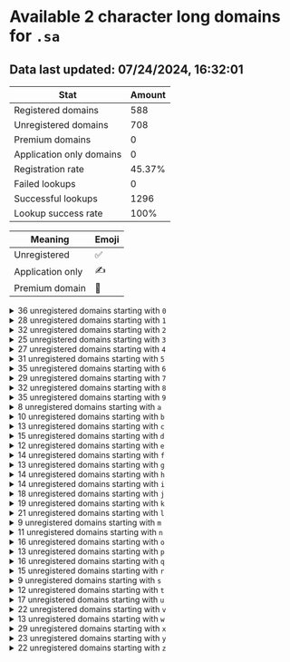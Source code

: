 # Available 2 character long domains for `.sa`

## Data last updated: 07/24/2024, 16:32:01

|Stat|Amount|
|--|--|
|Registered domains|588|
|Unregistered domains|708|
|Premium domains|0|
|Application only domains|0|
|Registration rate|45.37%|
|Failed lookups|0|
|Successful lookups|1296|
|Lookup success rate|100%|


|Meaning|Emoji|
|--|--|
|Unregistered|:white_check_mark:|
|Application only|:writing_hand:|
|Premium domain|:gem:|

<details>
<summary>36 unregistered domains starting with <bold><code>0</code></bold></summary>

|Type|Domain|
|--|--|
|:white_check_mark:|`00.sa`|
|:white_check_mark:|`01.sa`|
|:white_check_mark:|`02.sa`|
|:white_check_mark:|`03.sa`|
|:white_check_mark:|`04.sa`|
|:white_check_mark:|`05.sa`|
|:white_check_mark:|`06.sa`|
|:white_check_mark:|`07.sa`|
|:white_check_mark:|`08.sa`|
|:white_check_mark:|`09.sa`|
|:white_check_mark:|`0a.sa`|
|:white_check_mark:|`0b.sa`|
|:white_check_mark:|`0c.sa`|
|:white_check_mark:|`0d.sa`|
|:white_check_mark:|`0e.sa`|
|:white_check_mark:|`0f.sa`|
|:white_check_mark:|`0g.sa`|
|:white_check_mark:|`0h.sa`|
|:white_check_mark:|`0i.sa`|
|:white_check_mark:|`0j.sa`|
|:white_check_mark:|`0k.sa`|
|:white_check_mark:|`0l.sa`|
|:white_check_mark:|`0m.sa`|
|:white_check_mark:|`0n.sa`|
|:white_check_mark:|`0o.sa`|
|:white_check_mark:|`0p.sa`|
|:white_check_mark:|`0q.sa`|
|:white_check_mark:|`0r.sa`|
|:white_check_mark:|`0s.sa`|
|:white_check_mark:|`0t.sa`|
|:white_check_mark:|`0u.sa`|
|:white_check_mark:|`0v.sa`|
|:white_check_mark:|`0w.sa`|
|:white_check_mark:|`0x.sa`|
|:white_check_mark:|`0y.sa`|
|:white_check_mark:|`0z.sa`|
</details>
<details>
<summary>28 unregistered domains starting with <bold><code>1</code></bold></summary>

|Type|Domain|
|--|--|
|:white_check_mark:|`10.sa`|
|:white_check_mark:|`11.sa`|
|:white_check_mark:|`12.sa`|
|:white_check_mark:|`13.sa`|
|:white_check_mark:|`14.sa`|
|:white_check_mark:|`15.sa`|
|:white_check_mark:|`16.sa`|
|:white_check_mark:|`17.sa`|
|:white_check_mark:|`18.sa`|
|:white_check_mark:|`19.sa`|
|:white_check_mark:|`1a.sa`|
|:white_check_mark:|`1d.sa`|
|:white_check_mark:|`1f.sa`|
|:white_check_mark:|`1h.sa`|
|:white_check_mark:|`1i.sa`|
|:white_check_mark:|`1j.sa`|
|:white_check_mark:|`1n.sa`|
|:white_check_mark:|`1o.sa`|
|:white_check_mark:|`1p.sa`|
|:white_check_mark:|`1q.sa`|
|:white_check_mark:|`1r.sa`|
|:white_check_mark:|`1s.sa`|
|:white_check_mark:|`1u.sa`|
|:white_check_mark:|`1v.sa`|
|:white_check_mark:|`1w.sa`|
|:white_check_mark:|`1x.sa`|
|:white_check_mark:|`1y.sa`|
|:white_check_mark:|`1z.sa`|
</details>
<details>
<summary>32 unregistered domains starting with <bold><code>2</code></bold></summary>

|Type|Domain|
|--|--|
|:white_check_mark:|`20.sa`|
|:white_check_mark:|`21.sa`|
|:white_check_mark:|`22.sa`|
|:white_check_mark:|`23.sa`|
|:white_check_mark:|`24.sa`|
|:white_check_mark:|`25.sa`|
|:white_check_mark:|`26.sa`|
|:white_check_mark:|`27.sa`|
|:white_check_mark:|`28.sa`|
|:white_check_mark:|`29.sa`|
|:white_check_mark:|`2c.sa`|
|:white_check_mark:|`2d.sa`|
|:white_check_mark:|`2e.sa`|
|:white_check_mark:|`2f.sa`|
|:white_check_mark:|`2g.sa`|
|:white_check_mark:|`2h.sa`|
|:white_check_mark:|`2i.sa`|
|:white_check_mark:|`2j.sa`|
|:white_check_mark:|`2k.sa`|
|:white_check_mark:|`2l.sa`|
|:white_check_mark:|`2n.sa`|
|:white_check_mark:|`2o.sa`|
|:white_check_mark:|`2q.sa`|
|:white_check_mark:|`2r.sa`|
|:white_check_mark:|`2s.sa`|
|:white_check_mark:|`2t.sa`|
|:white_check_mark:|`2u.sa`|
|:white_check_mark:|`2v.sa`|
|:white_check_mark:|`2w.sa`|
|:white_check_mark:|`2x.sa`|
|:white_check_mark:|`2y.sa`|
|:white_check_mark:|`2z.sa`|
</details>
<details>
<summary>25 unregistered domains starting with <bold><code>3</code></bold></summary>

|Type|Domain|
|--|--|
|:white_check_mark:|`30.sa`|
|:white_check_mark:|`31.sa`|
|:white_check_mark:|`32.sa`|
|:white_check_mark:|`33.sa`|
|:white_check_mark:|`34.sa`|
|:white_check_mark:|`35.sa`|
|:white_check_mark:|`36.sa`|
|:white_check_mark:|`37.sa`|
|:white_check_mark:|`38.sa`|
|:white_check_mark:|`39.sa`|
|:white_check_mark:|`3e.sa`|
|:white_check_mark:|`3f.sa`|
|:white_check_mark:|`3g.sa`|
|:white_check_mark:|`3j.sa`|
|:white_check_mark:|`3k.sa`|
|:white_check_mark:|`3n.sa`|
|:white_check_mark:|`3o.sa`|
|:white_check_mark:|`3p.sa`|
|:white_check_mark:|`3r.sa`|
|:white_check_mark:|`3u.sa`|
|:white_check_mark:|`3v.sa`|
|:white_check_mark:|`3w.sa`|
|:white_check_mark:|`3x.sa`|
|:white_check_mark:|`3y.sa`|
|:white_check_mark:|`3z.sa`|
</details>
<details>
<summary>27 unregistered domains starting with <bold><code>4</code></bold></summary>

|Type|Domain|
|--|--|
|:white_check_mark:|`40.sa`|
|:white_check_mark:|`41.sa`|
|:white_check_mark:|`42.sa`|
|:white_check_mark:|`43.sa`|
|:white_check_mark:|`44.sa`|
|:white_check_mark:|`45.sa`|
|:white_check_mark:|`46.sa`|
|:white_check_mark:|`47.sa`|
|:white_check_mark:|`48.sa`|
|:white_check_mark:|`49.sa`|
|:white_check_mark:|`4f.sa`|
|:white_check_mark:|`4g.sa`|
|:white_check_mark:|`4h.sa`|
|:white_check_mark:|`4i.sa`|
|:white_check_mark:|`4j.sa`|
|:white_check_mark:|`4k.sa`|
|:white_check_mark:|`4l.sa`|
|:white_check_mark:|`4n.sa`|
|:white_check_mark:|`4o.sa`|
|:white_check_mark:|`4p.sa`|
|:white_check_mark:|`4q.sa`|
|:white_check_mark:|`4r.sa`|
|:white_check_mark:|`4t.sa`|
|:white_check_mark:|`4v.sa`|
|:white_check_mark:|`4w.sa`|
|:white_check_mark:|`4x.sa`|
|:white_check_mark:|`4y.sa`|
</details>
<details>
<summary>31 unregistered domains starting with <bold><code>5</code></bold></summary>

|Type|Domain|
|--|--|
|:white_check_mark:|`50.sa`|
|:white_check_mark:|`51.sa`|
|:white_check_mark:|`52.sa`|
|:white_check_mark:|`53.sa`|
|:white_check_mark:|`54.sa`|
|:white_check_mark:|`55.sa`|
|:white_check_mark:|`56.sa`|
|:white_check_mark:|`57.sa`|
|:white_check_mark:|`58.sa`|
|:white_check_mark:|`59.sa`|
|:white_check_mark:|`5a.sa`|
|:white_check_mark:|`5b.sa`|
|:white_check_mark:|`5f.sa`|
|:white_check_mark:|`5h.sa`|
|:white_check_mark:|`5i.sa`|
|:white_check_mark:|`5j.sa`|
|:white_check_mark:|`5k.sa`|
|:white_check_mark:|`5l.sa`|
|:white_check_mark:|`5m.sa`|
|:white_check_mark:|`5n.sa`|
|:white_check_mark:|`5o.sa`|
|:white_check_mark:|`5p.sa`|
|:white_check_mark:|`5q.sa`|
|:white_check_mark:|`5r.sa`|
|:white_check_mark:|`5t.sa`|
|:white_check_mark:|`5u.sa`|
|:white_check_mark:|`5v.sa`|
|:white_check_mark:|`5w.sa`|
|:white_check_mark:|`5x.sa`|
|:white_check_mark:|`5y.sa`|
|:white_check_mark:|`5z.sa`|
</details>
<details>
<summary>35 unregistered domains starting with <bold><code>6</code></bold></summary>

|Type|Domain|
|--|--|
|:white_check_mark:|`60.sa`|
|:white_check_mark:|`61.sa`|
|:white_check_mark:|`62.sa`|
|:white_check_mark:|`63.sa`|
|:white_check_mark:|`64.sa`|
|:white_check_mark:|`65.sa`|
|:white_check_mark:|`66.sa`|
|:white_check_mark:|`67.sa`|
|:white_check_mark:|`68.sa`|
|:white_check_mark:|`69.sa`|
|:white_check_mark:|`6a.sa`|
|:white_check_mark:|`6b.sa`|
|:white_check_mark:|`6c.sa`|
|:white_check_mark:|`6d.sa`|
|:white_check_mark:|`6e.sa`|
|:white_check_mark:|`6f.sa`|
|:white_check_mark:|`6g.sa`|
|:white_check_mark:|`6h.sa`|
|:white_check_mark:|`6i.sa`|
|:white_check_mark:|`6j.sa`|
|:white_check_mark:|`6k.sa`|
|:white_check_mark:|`6l.sa`|
|:white_check_mark:|`6m.sa`|
|:white_check_mark:|`6n.sa`|
|:white_check_mark:|`6o.sa`|
|:white_check_mark:|`6p.sa`|
|:white_check_mark:|`6q.sa`|
|:white_check_mark:|`6r.sa`|
|:white_check_mark:|`6s.sa`|
|:white_check_mark:|`6t.sa`|
|:white_check_mark:|`6u.sa`|
|:white_check_mark:|`6w.sa`|
|:white_check_mark:|`6x.sa`|
|:white_check_mark:|`6y.sa`|
|:white_check_mark:|`6z.sa`|
</details>
<details>
<summary>29 unregistered domains starting with <bold><code>7</code></bold></summary>

|Type|Domain|
|--|--|
|:white_check_mark:|`70.sa`|
|:white_check_mark:|`71.sa`|
|:white_check_mark:|`72.sa`|
|:white_check_mark:|`73.sa`|
|:white_check_mark:|`74.sa`|
|:white_check_mark:|`75.sa`|
|:white_check_mark:|`76.sa`|
|:white_check_mark:|`77.sa`|
|:white_check_mark:|`78.sa`|
|:white_check_mark:|`79.sa`|
|:white_check_mark:|`7a.sa`|
|:white_check_mark:|`7b.sa`|
|:white_check_mark:|`7d.sa`|
|:white_check_mark:|`7e.sa`|
|:white_check_mark:|`7h.sa`|
|:white_check_mark:|`7j.sa`|
|:white_check_mark:|`7k.sa`|
|:white_check_mark:|`7n.sa`|
|:white_check_mark:|`7o.sa`|
|:white_check_mark:|`7p.sa`|
|:white_check_mark:|`7q.sa`|
|:white_check_mark:|`7r.sa`|
|:white_check_mark:|`7t.sa`|
|:white_check_mark:|`7u.sa`|
|:white_check_mark:|`7v.sa`|
|:white_check_mark:|`7w.sa`|
|:white_check_mark:|`7x.sa`|
|:white_check_mark:|`7y.sa`|
|:white_check_mark:|`7z.sa`|
</details>
<details>
<summary>32 unregistered domains starting with <bold><code>8</code></bold></summary>

|Type|Domain|
|--|--|
|:white_check_mark:|`80.sa`|
|:white_check_mark:|`81.sa`|
|:white_check_mark:|`82.sa`|
|:white_check_mark:|`83.sa`|
|:white_check_mark:|`84.sa`|
|:white_check_mark:|`85.sa`|
|:white_check_mark:|`86.sa`|
|:white_check_mark:|`87.sa`|
|:white_check_mark:|`88.sa`|
|:white_check_mark:|`89.sa`|
|:white_check_mark:|`8a.sa`|
|:white_check_mark:|`8b.sa`|
|:white_check_mark:|`8c.sa`|
|:white_check_mark:|`8e.sa`|
|:white_check_mark:|`8f.sa`|
|:white_check_mark:|`8g.sa`|
|:white_check_mark:|`8h.sa`|
|:white_check_mark:|`8i.sa`|
|:white_check_mark:|`8j.sa`|
|:white_check_mark:|`8l.sa`|
|:white_check_mark:|`8n.sa`|
|:white_check_mark:|`8o.sa`|
|:white_check_mark:|`8p.sa`|
|:white_check_mark:|`8q.sa`|
|:white_check_mark:|`8r.sa`|
|:white_check_mark:|`8t.sa`|
|:white_check_mark:|`8u.sa`|
|:white_check_mark:|`8v.sa`|
|:white_check_mark:|`8w.sa`|
|:white_check_mark:|`8x.sa`|
|:white_check_mark:|`8y.sa`|
|:white_check_mark:|`8z.sa`|
</details>
<details>
<summary>35 unregistered domains starting with <bold><code>9</code></bold></summary>

|Type|Domain|
|--|--|
|:white_check_mark:|`90.sa`|
|:white_check_mark:|`91.sa`|
|:white_check_mark:|`92.sa`|
|:white_check_mark:|`93.sa`|
|:white_check_mark:|`94.sa`|
|:white_check_mark:|`95.sa`|
|:white_check_mark:|`96.sa`|
|:white_check_mark:|`97.sa`|
|:white_check_mark:|`98.sa`|
|:white_check_mark:|`99.sa`|
|:white_check_mark:|`9a.sa`|
|:white_check_mark:|`9b.sa`|
|:white_check_mark:|`9c.sa`|
|:white_check_mark:|`9e.sa`|
|:white_check_mark:|`9f.sa`|
|:white_check_mark:|`9g.sa`|
|:white_check_mark:|`9h.sa`|
|:white_check_mark:|`9i.sa`|
|:white_check_mark:|`9j.sa`|
|:white_check_mark:|`9k.sa`|
|:white_check_mark:|`9l.sa`|
|:white_check_mark:|`9m.sa`|
|:white_check_mark:|`9n.sa`|
|:white_check_mark:|`9o.sa`|
|:white_check_mark:|`9p.sa`|
|:white_check_mark:|`9q.sa`|
|:white_check_mark:|`9r.sa`|
|:white_check_mark:|`9s.sa`|
|:white_check_mark:|`9t.sa`|
|:white_check_mark:|`9u.sa`|
|:white_check_mark:|`9v.sa`|
|:white_check_mark:|`9w.sa`|
|:white_check_mark:|`9x.sa`|
|:white_check_mark:|`9y.sa`|
|:white_check_mark:|`9z.sa`|
</details>
<details>
<summary>8 unregistered domains starting with <bold><code>a</code></bold></summary>

|Type|Domain|
|--|--|
|:white_check_mark:|`a0.sa`|
|:white_check_mark:|`a1.sa`|
|:white_check_mark:|`a5.sa`|
|:white_check_mark:|`a6.sa`|
|:white_check_mark:|`a7.sa`|
|:white_check_mark:|`a8.sa`|
|:white_check_mark:|`a9.sa`|
|:white_check_mark:|`av.sa`|
</details>
<details>
<summary>10 unregistered domains starting with <bold><code>b</code></bold></summary>

|Type|Domain|
|--|--|
|:white_check_mark:|`b0.sa`|
|:white_check_mark:|`b1.sa`|
|:white_check_mark:|`b3.sa`|
|:white_check_mark:|`b4.sa`|
|:white_check_mark:|`b5.sa`|
|:white_check_mark:|`b6.sa`|
|:white_check_mark:|`b7.sa`|
|:white_check_mark:|`b8.sa`|
|:white_check_mark:|`b9.sa`|
|:white_check_mark:|`bh.sa`|
</details>
<details>
<summary>13 unregistered domains starting with <bold><code>c</code></bold></summary>

|Type|Domain|
|--|--|
|:white_check_mark:|`c0.sa`|
|:white_check_mark:|`c1.sa`|
|:white_check_mark:|`c2.sa`|
|:white_check_mark:|`c4.sa`|
|:white_check_mark:|`c5.sa`|
|:white_check_mark:|`c6.sa`|
|:white_check_mark:|`c7.sa`|
|:white_check_mark:|`c8.sa`|
|:white_check_mark:|`c9.sa`|
|:white_check_mark:|`cj.sa`|
|:white_check_mark:|`ck.sa`|
|:white_check_mark:|`cy.sa`|
|:white_check_mark:|`cz.sa`|
</details>
<details>
<summary>15 unregistered domains starting with <bold><code>d</code></bold></summary>

|Type|Domain|
|--|--|
|:white_check_mark:|`d0.sa`|
|:white_check_mark:|`d1.sa`|
|:white_check_mark:|`d3.sa`|
|:white_check_mark:|`d4.sa`|
|:white_check_mark:|`d5.sa`|
|:white_check_mark:|`d6.sa`|
|:white_check_mark:|`d7.sa`|
|:white_check_mark:|`d9.sa`|
|:white_check_mark:|`da.sa`|
|:white_check_mark:|`dj.sa`|
|:white_check_mark:|`dk.sa`|
|:white_check_mark:|`du.sa`|
|:white_check_mark:|`dx.sa`|
|:white_check_mark:|`dy.sa`|
|:white_check_mark:|`dz.sa`|
</details>
<details>
<summary>12 unregistered domains starting with <bold><code>e</code></bold></summary>

|Type|Domain|
|--|--|
|:white_check_mark:|`e0.sa`|
|:white_check_mark:|`e1.sa`|
|:white_check_mark:|`e2.sa`|
|:white_check_mark:|`e3.sa`|
|:white_check_mark:|`e4.sa`|
|:white_check_mark:|`e5.sa`|
|:white_check_mark:|`e6.sa`|
|:white_check_mark:|`eb.sa`|
|:white_check_mark:|`ei.sa`|
|:white_check_mark:|`er.sa`|
|:white_check_mark:|`et.sa`|
|:white_check_mark:|`ez.sa`|
</details>
<details>
<summary>14 unregistered domains starting with <bold><code>f</code></bold></summary>

|Type|Domain|
|--|--|
|:white_check_mark:|`f0.sa`|
|:white_check_mark:|`f1.sa`|
|:white_check_mark:|`f2.sa`|
|:white_check_mark:|`f4.sa`|
|:white_check_mark:|`f5.sa`|
|:white_check_mark:|`f6.sa`|
|:white_check_mark:|`f7.sa`|
|:white_check_mark:|`f8.sa`|
|:white_check_mark:|`f9.sa`|
|:white_check_mark:|`fb.sa`|
|:white_check_mark:|`fo.sa`|
|:white_check_mark:|`fq.sa`|
|:white_check_mark:|`fu.sa`|
|:white_check_mark:|`fy.sa`|
</details>
<details>
<summary>13 unregistered domains starting with <bold><code>g</code></bold></summary>

|Type|Domain|
|--|--|
|:white_check_mark:|`g0.sa`|
|:white_check_mark:|`g1.sa`|
|:white_check_mark:|`g3.sa`|
|:white_check_mark:|`g4.sa`|
|:white_check_mark:|`g5.sa`|
|:white_check_mark:|`g6.sa`|
|:white_check_mark:|`g7.sa`|
|:white_check_mark:|`g8.sa`|
|:white_check_mark:|`g9.sa`|
|:white_check_mark:|`gj.sa`|
|:white_check_mark:|`gu.sa`|
|:white_check_mark:|`gy.sa`|
|:white_check_mark:|`gz.sa`|
</details>
<details>
<summary>14 unregistered domains starting with <bold><code>h</code></bold></summary>

|Type|Domain|
|--|--|
|:white_check_mark:|`h0.sa`|
|:white_check_mark:|`h1.sa`|
|:white_check_mark:|`h5.sa`|
|:white_check_mark:|`h6.sa`|
|:white_check_mark:|`h7.sa`|
|:white_check_mark:|`h8.sa`|
|:white_check_mark:|`h9.sa`|
|:white_check_mark:|`hd.sa`|
|:white_check_mark:|`he.sa`|
|:white_check_mark:|`hk.sa`|
|:white_check_mark:|`hn.sa`|
|:white_check_mark:|`hu.sa`|
|:white_check_mark:|`hw.sa`|
|:white_check_mark:|`hx.sa`|
</details>
<details>
<summary>14 unregistered domains starting with <bold><code>i</code></bold></summary>

|Type|Domain|
|--|--|
|:white_check_mark:|`i0.sa`|
|:white_check_mark:|`i1.sa`|
|:white_check_mark:|`i2.sa`|
|:white_check_mark:|`i3.sa`|
|:white_check_mark:|`i4.sa`|
|:white_check_mark:|`i5.sa`|
|:white_check_mark:|`i6.sa`|
|:white_check_mark:|`i7.sa`|
|:white_check_mark:|`i8.sa`|
|:white_check_mark:|`i9.sa`|
|:white_check_mark:|`ij.sa`|
|:white_check_mark:|`io.sa`|
|:white_check_mark:|`iv.sa`|
|:white_check_mark:|`iw.sa`|
</details>
<details>
<summary>18 unregistered domains starting with <bold><code>j</code></bold></summary>

|Type|Domain|
|--|--|
|:white_check_mark:|`j0.sa`|
|:white_check_mark:|`j1.sa`|
|:white_check_mark:|`j2.sa`|
|:white_check_mark:|`j3.sa`|
|:white_check_mark:|`j4.sa`|
|:white_check_mark:|`j5.sa`|
|:white_check_mark:|`j6.sa`|
|:white_check_mark:|`j7.sa`|
|:white_check_mark:|`j8.sa`|
|:white_check_mark:|`j9.sa`|
|:white_check_mark:|`jb.sa`|
|:white_check_mark:|`jg.sa`|
|:white_check_mark:|`jj.sa`|
|:white_check_mark:|`jn.sa`|
|:white_check_mark:|`jp.sa`|
|:white_check_mark:|`jv.sa`|
|:white_check_mark:|`jw.sa`|
|:white_check_mark:|`jy.sa`|
</details>
<details>
<summary>19 unregistered domains starting with <bold><code>k</code></bold></summary>

|Type|Domain|
|--|--|
|:white_check_mark:|`k0.sa`|
|:white_check_mark:|`k1.sa`|
|:white_check_mark:|`k3.sa`|
|:white_check_mark:|`k4.sa`|
|:white_check_mark:|`k5.sa`|
|:white_check_mark:|`k6.sa`|
|:white_check_mark:|`k7.sa`|
|:white_check_mark:|`k8.sa`|
|:white_check_mark:|`k9.sa`|
|:white_check_mark:|`kb.sa`|
|:white_check_mark:|`kd.sa`|
|:white_check_mark:|`ke.sa`|
|:white_check_mark:|`kg.sa`|
|:white_check_mark:|`kp.sa`|
|:white_check_mark:|`kr.sa`|
|:white_check_mark:|`ku.sa`|
|:white_check_mark:|`kv.sa`|
|:white_check_mark:|`kx.sa`|
|:white_check_mark:|`ky.sa`|
</details>
<details>
<summary>21 unregistered domains starting with <bold><code>l</code></bold></summary>

|Type|Domain|
|--|--|
|:white_check_mark:|`l0.sa`|
|:white_check_mark:|`l1.sa`|
|:white_check_mark:|`l2.sa`|
|:white_check_mark:|`l3.sa`|
|:white_check_mark:|`l4.sa`|
|:white_check_mark:|`l5.sa`|
|:white_check_mark:|`l6.sa`|
|:white_check_mark:|`l7.sa`|
|:white_check_mark:|`l8.sa`|
|:white_check_mark:|`l9.sa`|
|:white_check_mark:|`lb.sa`|
|:white_check_mark:|`lc.sa`|
|:white_check_mark:|`ld.sa`|
|:white_check_mark:|`le.sa`|
|:white_check_mark:|`lf.sa`|
|:white_check_mark:|`lo.sa`|
|:white_check_mark:|`lq.sa`|
|:white_check_mark:|`lu.sa`|
|:white_check_mark:|`lv.sa`|
|:white_check_mark:|`lx.sa`|
|:white_check_mark:|`lz.sa`|
</details>
<details>
<summary>9 unregistered domains starting with <bold><code>m</code></bold></summary>

|Type|Domain|
|--|--|
|:white_check_mark:|`m0.sa`|
|:white_check_mark:|`m1.sa`|
|:white_check_mark:|`m6.sa`|
|:white_check_mark:|`m7.sa`|
|:white_check_mark:|`m8.sa`|
|:white_check_mark:|`m9.sa`|
|:white_check_mark:|`mw.sa`|
|:white_check_mark:|`mx.sa`|
|:white_check_mark:|`my.sa`|
</details>
<details>
<summary>11 unregistered domains starting with <bold><code>n</code></bold></summary>

|Type|Domain|
|--|--|
|:white_check_mark:|`n0.sa`|
|:white_check_mark:|`n2.sa`|
|:white_check_mark:|`n3.sa`|
|:white_check_mark:|`n4.sa`|
|:white_check_mark:|`n5.sa`|
|:white_check_mark:|`n6.sa`|
|:white_check_mark:|`n7.sa`|
|:white_check_mark:|`n9.sa`|
|:white_check_mark:|`ne.sa`|
|:white_check_mark:|`ni.sa`|
|:white_check_mark:|`nx.sa`|
</details>
<details>
<summary>16 unregistered domains starting with <bold><code>o</code></bold></summary>

|Type|Domain|
|--|--|
|:white_check_mark:|`o0.sa`|
|:white_check_mark:|`o1.sa`|
|:white_check_mark:|`o2.sa`|
|:white_check_mark:|`o3.sa`|
|:white_check_mark:|`o4.sa`|
|:white_check_mark:|`o5.sa`|
|:white_check_mark:|`o6.sa`|
|:white_check_mark:|`o7.sa`|
|:white_check_mark:|`o8.sa`|
|:white_check_mark:|`o9.sa`|
|:white_check_mark:|`oh.sa`|
|:white_check_mark:|`oj.sa`|
|:white_check_mark:|`ol.sa`|
|:white_check_mark:|`oq.sa`|
|:white_check_mark:|`ou.sa`|
|:white_check_mark:|`ow.sa`|
</details>
<details>
<summary>13 unregistered domains starting with <bold><code>p</code></bold></summary>

|Type|Domain|
|--|--|
|:white_check_mark:|`p0.sa`|
|:white_check_mark:|`p4.sa`|
|:white_check_mark:|`p5.sa`|
|:white_check_mark:|`p6.sa`|
|:white_check_mark:|`p7.sa`|
|:white_check_mark:|`p8.sa`|
|:white_check_mark:|`p9.sa`|
|:white_check_mark:|`pe.sa`|
|:white_check_mark:|`pk.sa`|
|:white_check_mark:|`pl.sa`|
|:white_check_mark:|`px.sa`|
|:white_check_mark:|`py.sa`|
|:white_check_mark:|`pz.sa`|
</details>
<details>
<summary>16 unregistered domains starting with <bold><code>q</code></bold></summary>

|Type|Domain|
|--|--|
|:white_check_mark:|`q0.sa`|
|:white_check_mark:|`q1.sa`|
|:white_check_mark:|`q2.sa`|
|:white_check_mark:|`q4.sa`|
|:white_check_mark:|`q5.sa`|
|:white_check_mark:|`q6.sa`|
|:white_check_mark:|`q7.sa`|
|:white_check_mark:|`q8.sa`|
|:white_check_mark:|`q9.sa`|
|:white_check_mark:|`qe.sa`|
|:white_check_mark:|`qj.sa`|
|:white_check_mark:|`ql.sa`|
|:white_check_mark:|`qo.sa`|
|:white_check_mark:|`qv.sa`|
|:white_check_mark:|`qx.sa`|
|:white_check_mark:|`qy.sa`|
</details>
<details>
<summary>15 unregistered domains starting with <bold><code>r</code></bold></summary>

|Type|Domain|
|--|--|
|:white_check_mark:|`r0.sa`|
|:white_check_mark:|`r1.sa`|
|:white_check_mark:|`r2.sa`|
|:white_check_mark:|`r3.sa`|
|:white_check_mark:|`r4.sa`|
|:white_check_mark:|`r6.sa`|
|:white_check_mark:|`r7.sa`|
|:white_check_mark:|`r8.sa`|
|:white_check_mark:|`r9.sa`|
|:white_check_mark:|`rh.sa`|
|:white_check_mark:|`rk.sa`|
|:white_check_mark:|`rn.sa`|
|:white_check_mark:|`ru.sa`|
|:white_check_mark:|`rx.sa`|
|:white_check_mark:|`ry.sa`|
</details>
<details>
<summary>9 unregistered domains starting with <bold><code>s</code></bold></summary>

|Type|Domain|
|--|--|
|:white_check_mark:|`s0.sa`|
|:white_check_mark:|`s2.sa`|
|:white_check_mark:|`s4.sa`|
|:white_check_mark:|`s5.sa`|
|:white_check_mark:|`s6.sa`|
|:white_check_mark:|`s8.sa`|
|:white_check_mark:|`s9.sa`|
|:white_check_mark:|`sa.sa`|
|:white_check_mark:|`sx.sa`|
</details>
<details>
<summary>12 unregistered domains starting with <bold><code>t</code></bold></summary>

|Type|Domain|
|--|--|
|:white_check_mark:|`t0.sa`|
|:white_check_mark:|`t1.sa`|
|:white_check_mark:|`t4.sa`|
|:white_check_mark:|`t5.sa`|
|:white_check_mark:|`t6.sa`|
|:white_check_mark:|`t7.sa`|
|:white_check_mark:|`t8.sa`|
|:white_check_mark:|`t9.sa`|
|:white_check_mark:|`tg.sa`|
|:white_check_mark:|`tq.sa`|
|:white_check_mark:|`ty.sa`|
|:white_check_mark:|`tz.sa`|
</details>
<details>
<summary>17 unregistered domains starting with <bold><code>u</code></bold></summary>

|Type|Domain|
|--|--|
|:white_check_mark:|`u0.sa`|
|:white_check_mark:|`u1.sa`|
|:white_check_mark:|`u2.sa`|
|:white_check_mark:|`u3.sa`|
|:white_check_mark:|`u4.sa`|
|:white_check_mark:|`u5.sa`|
|:white_check_mark:|`u6.sa`|
|:white_check_mark:|`u7.sa`|
|:white_check_mark:|`u8.sa`|
|:white_check_mark:|`u9.sa`|
|:white_check_mark:|`ud.sa`|
|:white_check_mark:|`uj.sa`|
|:white_check_mark:|`ul.sa`|
|:white_check_mark:|`ur.sa`|
|:white_check_mark:|`uv.sa`|
|:white_check_mark:|`uy.sa`|
|:white_check_mark:|`uz.sa`|
</details>
<details>
<summary>22 unregistered domains starting with <bold><code>v</code></bold></summary>

|Type|Domain|
|--|--|
|:white_check_mark:|`v0.sa`|
|:white_check_mark:|`v1.sa`|
|:white_check_mark:|`v3.sa`|
|:white_check_mark:|`v4.sa`|
|:white_check_mark:|`v5.sa`|
|:white_check_mark:|`v6.sa`|
|:white_check_mark:|`v7.sa`|
|:white_check_mark:|`v8.sa`|
|:white_check_mark:|`v9.sa`|
|:white_check_mark:|`vf.sa`|
|:white_check_mark:|`vj.sa`|
|:white_check_mark:|`vk.sa`|
|:white_check_mark:|`vl.sa`|
|:white_check_mark:|`vm.sa`|
|:white_check_mark:|`vn.sa`|
|:white_check_mark:|`vp.sa`|
|:white_check_mark:|`vq.sa`|
|:white_check_mark:|`vu.sa`|
|:white_check_mark:|`vw.sa`|
|:white_check_mark:|`vx.sa`|
|:white_check_mark:|`vy.sa`|
|:white_check_mark:|`vz.sa`|
</details>
<details>
<summary>13 unregistered domains starting with <bold><code>w</code></bold></summary>

|Type|Domain|
|--|--|
|:white_check_mark:|`w0.sa`|
|:white_check_mark:|`w2.sa`|
|:white_check_mark:|`w3.sa`|
|:white_check_mark:|`w4.sa`|
|:white_check_mark:|`w5.sa`|
|:white_check_mark:|`w6.sa`|
|:white_check_mark:|`w7.sa`|
|:white_check_mark:|`w8.sa`|
|:white_check_mark:|`w9.sa`|
|:white_check_mark:|`wg.sa`|
|:white_check_mark:|`wo.sa`|
|:white_check_mark:|`wq.sa`|
|:white_check_mark:|`wx.sa`|
</details>
<details>
<summary>29 unregistered domains starting with <bold><code>x</code></bold></summary>

|Type|Domain|
|--|--|
|:white_check_mark:|`x0.sa`|
|:white_check_mark:|`x1.sa`|
|:white_check_mark:|`x2.sa`|
|:white_check_mark:|`x3.sa`|
|:white_check_mark:|`x4.sa`|
|:white_check_mark:|`x5.sa`|
|:white_check_mark:|`x6.sa`|
|:white_check_mark:|`x8.sa`|
|:white_check_mark:|`x9.sa`|
|:white_check_mark:|`xb.sa`|
|:white_check_mark:|`xc.sa`|
|:white_check_mark:|`xd.sa`|
|:white_check_mark:|`xe.sa`|
|:white_check_mark:|`xf.sa`|
|:white_check_mark:|`xg.sa`|
|:white_check_mark:|`xh.sa`|
|:white_check_mark:|`xi.sa`|
|:white_check_mark:|`xj.sa`|
|:white_check_mark:|`xk.sa`|
|:white_check_mark:|`xl.sa`|
|:white_check_mark:|`xm.sa`|
|:white_check_mark:|`xn.sa`|
|:white_check_mark:|`xp.sa`|
|:white_check_mark:|`xq.sa`|
|:white_check_mark:|`xt.sa`|
|:white_check_mark:|`xu.sa`|
|:white_check_mark:|`xv.sa`|
|:white_check_mark:|`xw.sa`|
|:white_check_mark:|`xz.sa`|
</details>
<details>
<summary>23 unregistered domains starting with <bold><code>y</code></bold></summary>

|Type|Domain|
|--|--|
|:white_check_mark:|`y0.sa`|
|:white_check_mark:|`y1.sa`|
|:white_check_mark:|`y2.sa`|
|:white_check_mark:|`y3.sa`|
|:white_check_mark:|`y4.sa`|
|:white_check_mark:|`y5.sa`|
|:white_check_mark:|`y6.sa`|
|:white_check_mark:|`y7.sa`|
|:white_check_mark:|`y8.sa`|
|:white_check_mark:|`y9.sa`|
|:white_check_mark:|`ye.sa`|
|:white_check_mark:|`yf.sa`|
|:white_check_mark:|`yg.sa`|
|:white_check_mark:|`yh.sa`|
|:white_check_mark:|`yj.sa`|
|:white_check_mark:|`yl.sa`|
|:white_check_mark:|`yp.sa`|
|:white_check_mark:|`yq.sa`|
|:white_check_mark:|`yu.sa`|
|:white_check_mark:|`yv.sa`|
|:white_check_mark:|`yw.sa`|
|:white_check_mark:|`yx.sa`|
|:white_check_mark:|`yz.sa`|
</details>
<details>
<summary>22 unregistered domains starting with <bold><code>z</code></bold></summary>

|Type|Domain|
|--|--|
|:white_check_mark:|`z0.sa`|
|:white_check_mark:|`z1.sa`|
|:white_check_mark:|`z2.sa`|
|:white_check_mark:|`z3.sa`|
|:white_check_mark:|`z4.sa`|
|:white_check_mark:|`z6.sa`|
|:white_check_mark:|`z7.sa`|
|:white_check_mark:|`z8.sa`|
|:white_check_mark:|`z9.sa`|
|:white_check_mark:|`zb.sa`|
|:white_check_mark:|`zc.sa`|
|:white_check_mark:|`zf.sa`|
|:white_check_mark:|`zg.sa`|
|:white_check_mark:|`zj.sa`|
|:white_check_mark:|`zl.sa`|
|:white_check_mark:|`zp.sa`|
|:white_check_mark:|`zq.sa`|
|:white_check_mark:|`zr.sa`|
|:white_check_mark:|`zu.sa`|
|:white_check_mark:|`zv.sa`|
|:white_check_mark:|`zw.sa`|
|:white_check_mark:|`zx.sa`|
</details>